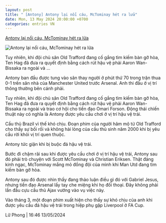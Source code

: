 ```yaml
---
layout: post
title: " [Antony] Antony lại nổi cáu, McTominay hét ra lửa"
date: Mon, 13 May 2024 20:00:00 +0700
categories: entries VN
---
```

[Antony lại nổi cáu, McTominay hét ra lửa](https://www.tinthethao.com.vn/antony-lai-noi-cau-mctominay-het-ra-lua-d760451.html)

![Antony lại nổi cáu, McTominay hét ra lửa](https://media.tinthethao.com.vn/resize/534x280/files/bongda/2024/05/13/antony-lai-noi-cau-mctominay-het-ra-lua-171407jpg.jpg)

Tuy nhiên, khi đội chủ sân Old Trafford đang cố gắng tìm kiếm bàn gỡ hòa, Ten Hag đã đưa ra quyết định bằng cách rút hậu vệ phải Aaron Wan-Bissaka ra ngoài và ...

Antony ban đầu được tung vào sân thay người ở phút thứ 70 trong trận thua 0-1 trên sân nhà của Manchester United trước Arsenal. Anh thi đấu ở vị trí thông thường bên cánh phải.

Tuy nhiên, khi đội chủ sân Old Trafford đang cố gắng tìm kiếm bàn gỡ hòa, Ten Hag đã đưa ra quyết định bằng cách rút hậu vệ phải Aaron Wan-Bissaka ra ngoài và trao cơ hội cho tiền đạo Omari Forson. Động thái chiến thuật này có nghĩa là Antony được yêu cầu chơi ở vị trí hậu vệ trái.

Cầu thủ Brazil vì thế khó chịu. Đoạn phim của người hâm mộ từ Old Trafford cho thấy sự bối rối và không hài lòng của cầu thủ sinh năm 2000 khi bị yêu cầu rời khỏi vị trí quen thuộc.

Antony tức giận khi bị buộc đá hậu vệ trái.

Bước đi chậm rãi sau khi được yêu cầu chơi ở vị trí hậu vệ trái, Antony sau đó phải trò chuyện với Scott McTominay và Christian Eriksen. Thật đáng kinh ngạc, McTominay mắng mỏ đồng đội của mình khi Man Utd đang tìm kiếm bàn gỡ hòa.

Antony sau đó được nhìn thấy đang thảo luận điều gì đó với Gabriel Jesus, nhưng tiền đạo Arsenal lấy tay che miệng khi họ đối thoại. Đây không phải lần đầu cựu cầu thủ Ajax vướng vào vụ việc này.

Vào tháng 3, một đoạn phim xuất hiện cho thấy sự khó chịu của anh khi được yêu cầu đá hậu vệ trái trong hiệp phụ gặp Liverpool ở FA Cup.

Lữ Phong | 16:46 13/05/2024

